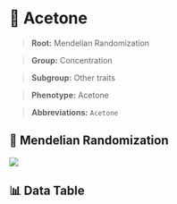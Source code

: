 # 🧪 Acetone

> **Root:** Mendelian Randomization

> **Group:** Concentration  

> **Subgroup:** Other traits

> **Phenotype:** Acetone  

> **Abbreviations:** `Acetone`

## 🧬 Mendelian Randomization  

<img src="/MR/Figures/Inverse/Acetone.png"/>


## 📊 Data Table


<CsvTableMRI src="/MR/Data/Inverse/Acetone.csv"/>
